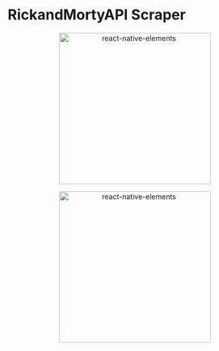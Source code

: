 # RickandMortyAPI Scraper

<p align="center">
  <a href="https://reactnativeelements.com/">
    <img alt="react-native-elements" src="https://www.google.com.tr/search?q=rick+and+morty+api&sxsrf=APq-WBt6-SV5Yzk40OB9OAnyfw16Pns9dg:1647377901780&source=lnms&tbm=isch&sa=X&ved=2ahUKEwi8s5X1gMn2AhUxS_EDHZMQAnkQ_AUoAXoECAEQAw&biw=1920&bih=937&dpr=1#imgrc=jvUeMmHDQdex0M" width="300">
  </a>
</p>

<p align="center">
  <a href="https://reactnativeelements.com/">
    <img alt="react-native-elements" src="https://occ-0-2794-2219.1.nflxso.net/dnm/api/v6/LmEnxtiAuzezXBjYXPuDgfZ4zZQ/AAAABeJtBpd7gVufNBcVqvz9HPneSuK06oCuSWVIe1rbvL9yoBfZbHbUhjLgU0yv1DoOG8gWtyFUjonoxF132iuRBPNf_LoVM6tKrbKc.png?r=871" width="300">
  </a>
</p>
